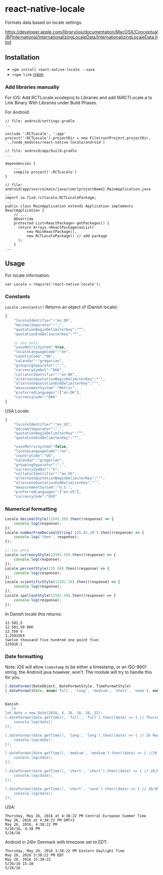 # react-native-locale

Formats data based on locale settings.

https://developer.apple.com/library/ios/documentation/MacOSX/Conceptual/BPInternational/InternationalizingLocaleData/InternationalizingLocaleData.html

## Installation

- `npm install react-native-locale --save`
- `rnpm link` [rnpm](https://github.com/rnpm/rnpm)

### Add libraries manually

For iOS: Add RCTLocale.xcodeproj to Libraries and add libRCTLocale.a to Link Binary With Libraries under Build Phases.

For Android:

```
// file: android/settings.gradle
...

include ':RCTLocale', ':app'
project(':RCTLocale').projectDir = new File(rootProject.projectDir, '../node_modules/react-native-locale/android')
```

```
// file: android/app/build.gradle
...

dependencies {
    ...
    compile project(':RCTLocale')
}
```

```
// file: android/app/source/main/java/com/{projectName}.MainApplication.java
...
import io.fixd.rctlocale.RCTLocalePackage;
...
public class MainApplication extends Application implements ReactApplication {
    // ...
    @Override
    protected List<ReactPackage> getPackages() {
      return Arrays.<ReactPackage>asList(
          new MainReactPackage(),
          new RCTLocalePackage() // add package
      );
    }
...
```

## Usage

For locale information:

`var Locale = require('react-native-locale');`

### Constants

`Locale.constants()` Returns an object of (Danish locale):

```js
{
	"localeIdentifier":"en_DK",
	"decimalSeparator":",",
	"quotationBeginDelimiterKey":"“",
	"quotationEndDelimiterKey":"”",

	// ios only:
	"usesMetricSystem":true,
	"localeLanguageCode":"en",
	"countryCode":"DK",
	"calendar":"gregorian",
	"groupingSeparator":".",
	"currencySymbol":"DKK",
	"collatorIdentifier":"en-DK",
	"alternateQuotationBeginDelimiterKey":"‘",
	"alternateQuotationEndDelimiterKey":"’",
	"measurementSystem":"Metric",
	"preferredLanguages":["en-DK"],
	"currencyCode":"DKK"
}
```

USA Locale:

```js
{
	"localeIdentifier":"en_US",
	"decimalSeparator":".",
	"quotationBeginDelimiterKey":"“",
	"quotationEndDelimiterKey":"”",

	"usesMetricSystem":false,
	"localeLanguageCode":"en",
	"countryCode":"US",
	"calendar":"gregorian",
	"groupingSeparator":",",
	"currencySymbol":"$",
	"collatorIdentifier":"en-US",
	"alternateQuotationBeginDelimiterKey":"‘",
	"alternateQuotationEndDelimiterKey":"’",
	"measurementSystem":"U.S.",
	"preferredLanguages":["en-US"],
	"currencyCode":"USD"
```

### Numerical formatting


```js
Locale.decimalStyle(12501.50).then((response) => {
	console.log(response);
});
Locale.numberFromDecimalString('125.01,10').then((response) => {
	console.log('then', response);
});

// ios only
Locale.currencyStyle(12501.50).then((response) => {
	console.log(response);
});
Locale.percentStyle(125.50).then((response) => {
	console.log(response);
});
Locale.scientificStyle(12501.50).then((response) => {
	console.log(response);
});
Locale.spelloutStyle(12501.50).then((response) => {
	console.log(response);
});
```

In Danish locale this returns:

```
12.501,5
12.501,50 DKK
12.550 %
1,25015E4
twelve thousand five hundred one point five
125010.1
```

### Date formatting

Note: iOS will allow `timestamp` to be either a timestamp, or an ISO-8601 string, the Android java however, won't. The module will try to handle this for you.

```js
l.dateFormat(DateObject, DateFormatStyle, TimeFormatStyle)
l.dateFormat(Date, enum('full', 'long', 'medium', 'short', 'none'), enum('full', 'long', 'medium', 'short', 'none'))
``

Danish:
```js
let date = new Date(2016, 4, 26, 16, 38, 22);
l.dateFormat(date.getTime(), 'full', 'full').then((date) => { // Thursday 26 May 2016 at 16 h 38 min 22 s Central European Summer Time
	console.log(date);
});

l.dateFormat(date.getTime(), 'long', 'long').then((date) => { // 26 May 2016 at 16:38:22 GMT+2
	console.log(date);
});

l.dateFormat(date.getTime(), 'medium', 'medium').then((date) => { //26 May 2016 16:38:22
	console.log(date);
});

l.dateFormat(date.getTime(), 'short', 'short').then((date) => { // 26/05/16 16:38
	console.log(date);
});

l.dateFormat(date.getTime(), 'short', 'none').then((date) => { // 26/05/16
	console.log(date);
});
```

USA:
```
Thursday, May 26, 2016 at 4:38:22 PM Central European Summer Time
May 26, 2016 at 4:38:22 PM GMT+2
May 26, 2016, 4:38:22 PM
5/26/16, 4:38 PM
5/26/16
```

Android in 24hr Denmark with timezone set to EDT:

```
Thursday, May 26, 2016 3:38:22 PM Eastern Daylight Time
May 26, 2016 3:38:22 PM EDT
May 26, 2016 15:38:22
5/26/16 15:38
5/26/16
```
